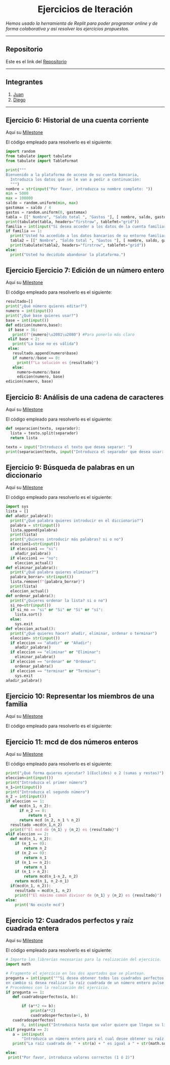 <h1 align="center">Ejercicios de Iteración</h1>

*Hemos usado la herramienta de Replit para poder programar online y de forma colaborativa y así resolver los ejercicios propuestos.*

***

<h2>Repositorio</h2>

Este es el link del [Repositorio](https://github.com/Diegodesantos1/EjerciciosIteracion)

***

<h2>Integrantes</h2>

1. [Juan](https://github.com/jmedina28)
2. [Diego](https://github.com/Diegodesantos1)

***

## Ejercicio 6: Historial de una cuenta corriente

Aquí su [Milestone](https://github.com/Diegodesantos1/EjerciciosIteracion/milestone/1?closed=1)

El código empleado para resolverlo es el siguiente:

```python
import random
from tabulate import tabulate
from tabulate import TableFormat

print("""
Bienvenido a la plataforma de acceso de su cuenta bancaria,
  Introduzca los datos que se le van a pedir a continuación:
  """)
nombre = str(input("Por favor, introduzca su nombre completo: "))
min = 5000
max = 100000
saldo = random.uniform(min, max)
gastomax = saldo / 4
gastos = random.uniform(0, gastomax)
tabla = [[" Nombre", "Saldo total ", "Gastos "], [ nombre, saldo, gastos]]
print(tabulate(tabla, headers="firstrow", tablefmt="grid"))
familia = int(input("Si desea acceder a los datos de la cuenta familiar pulse 1, en caso contrario pulse 0: "))
if familia == 1:
  print("Usted ha accedido a los datos bancarios de su entorno familiar, aquí se muestra un resumen: ")
  tabla2 = [[" Nombre", "Saldo total ", "Gastos "], [ nombre, saldo, gastos],[ "Susana", random.uniform(3000, 80000), random.uniform(0, 2999)],[ "Elver (menor de edad)", random.uniform(300,1000), random.uniform(0, 200)],[ "Rosa (menor de edad)", random.uniform(300,1000), random.uniform(0, 200)],[ "Devora (menor de edad)", random.uniform(300,1000), random.uniform(0, 200)]]
  print(tabulate(tabla2, headers="firstrow", tablefmt="grid"))
else:
  print("Usted ha decidido abandonar la plataforma.")
 ```


## Ejercicio Ejercicio 7: Edición de un número entero

Aquí su [Milestone](https://github.com/Diegodesantos1/EjerciciosIteracion/milestone/2?closed=1)
 
El código empleado para resolverlo es el siguiente:
 ```python
resultado=[]
print("¿Qué número quieres editar?")
numero = int(input())
print("¿Qué base quieres usar?")
base = int(input())
def edicion(numero,base):
  if base > 36:
    print(f"{numero}\u2081\u2080") #Para ponerlo más claro
  elif base < 2:
    print("La base no es válida")
  else:
    resultado.append(numero%base)
    if numero//base == 0:
      print(f"La solución es {resultado}")
    else:
      numero=numero//base
      edicion(numero, base)
edicion(numero, base)
```

## Ejercicio 8: Análisis de una cadena de caracteres

Aquí su [Milestone](https://github.com/Diegodesantos1/EjerciciosIteracion/milestone/3?closed=1)

El código empleado para resolverlo es el siguiente:
```python
def separacion(texto, separador):
  lista = texto.split(separador)
  return lista

texto = input("Introduzca el texto que desea separar: ")
print(separacion(texto, input("Introduzca el separador que desea usar: ")))
```

## Ejercicio 9: Búsqueda de palabras en un diccionario

Aquí su [Milestone](https://github.com/Diegodesantos1/EjerciciosIteracion/milestone/4?closed=1)

El código empleado para resolverlo es el siguiente:
```python
import sys
lista = []
def añadir_palabra():
  print("¿Qué palabra quieres introducir en el diccionario?")
  palabra = str(input())
  lista.append(palabra)
  print(lista)
  print("¿Quieres introducir más palabras? si o no")
  eleccion1=str(input())
  if eleccion1 == "si":
    añadir_palabra()
  if eleccion1 == "no":
    eleccion_actual()
def eliminar_palabra():
  print("¿Qué palabra quieres eliminar?")
  palabra_borrar= str(input())
  lista.remove(f"{palabra_borrar}")
  print(lista)
  eleccion_actual()
def ordenar_palabra():
  print("¿Quieres ordenar la lista? si o no")
  si_no=str(input())
  if si_no == "si" or "Si" or "Sí" or "sí":
    lista.sort()
  else:
    sys.exit
def eleccion_actual():
  print("¿Qué quieres hacer? añadir, eliminar, ordenar o terminar")
  eleccion= str(input())
  if eleccion == "añadir" or "Añadir":
    añadir_palabra()
  if eleccion == "eliminar" or "Eliminar":
    eliminar_palabra()
  if eleccion == "ordenar" or "Ordenar":
    ordenar_palabra()
  if eleccion == "terminar" or "Terminar":
    sys.exit
añadir_palabra()
```

## Ejercicio 10: Representar los miembros de una familia

Aquí su [Milestone](https://github.com/Diegodesantos1/EjerciciosIteracion/milestone/5?closed=1)

El código empleado para resolverlo es el siguiente:

## Ejercicio 11: mcd de dos números enteros

Aquí su [Milestone](https://github.com/Diegodesantos1/EjerciciosIteracion/milestone/6?closed=1)

El código empleado para resolverlo es el siguiente:

```python
print("¿Qué forma quieres ejecutar? 1(Euclides) o 2 (sumas y restas)")
eleccion=int(input())
print("Introduzca el primer número")
n_1=int(input())
print("Introduzca el segundo número")
n_2 = int(input())
if eleccion == 1:
  def mcd(n_1, n_2):
      if n_2 == 0:
          return n_1
      return mcd (n_2, n_1 % n_2)
  resultado =mcd(n_1,n_2)
  print(f"El mcd de {n_1} y {n_2} es {resultado}")
elif eleccion == 2:
  def mcd(n_1, n_2): 
    if (n_1 == 0): 
        return n_2 
    if (n_2 == 0): 
        return n_1 
    if (n_1 == n_2): 
        return n_1 
    if (n_1 > n_2): 
        return mcd(n_1-n_2, n_2) 
    return mcd(n_1, n_2-n_1)
  if(mcd(n_1, n_2)):
    resultado = mcd(n_1, n_2)
    print(f"El máximo común divisor de {n_1} y {n_2} es {resultado}") 
else: 
    print('No existe mcd') 
```
## Ejercicio 12: Cuadrados perfectos y raíz cuadrada entera

Aquí su [Milestone](https://github.com/Diegodesantos1/EjerciciosIteracion/milestone/7?closed=1)

El código empleado para resolverlo es el siguiente:
 ```python
# Importo las librerías necesarias para la realización del ejercicio.
import math

# Fragmento el ejercicio en los dos apartados que se plantean.
pregunta = int(input("""Si desea obtener todos los cuadrados perfectos de un intervalo entre 0 y un parámetro introducido por usted pulse 1,
en cambio si desea realizar la raíz cuadrada de un número entero pulse 2: """))
# Procedemos con la realización del ejercicio.
if pregunta == 1:
    def cuadradosperfectos(a, b):

        if (a**2 <= b):
            print(a**2)
            cuadradosperfectos(a+1, b)
    cuadradosperfectos(
        0, int(input("Introduzca hasta que valor quiere que llegue su lista de cuadrados perfectos: ")))
elif pregunta == 2:
    a = int(input(
        "Introduzca un número entero para el cual desee obtener su raíz cuadrada: "))
    print("La raíz cuadrada de " + str(a) + " es igual a " + str(math.sqrt(a)))

else:
  print("Por favor, introduzca valores correctos (1 ó 2)")
```

